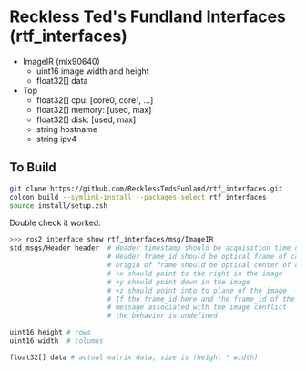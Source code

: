 # Reckless Ted's Fundland Interfaces (rtf_interfaces)

- ImageIR (mlx90640)
    - uint16 image width and height
    - float32[] data
- Top
    - float32[] cpu: [core0, core1, ...]
    - float32[] memory: [used, max]
    - float32[] disk: [used, max]
    - string hostname
    - string ipv4

## To Build

```bash
git clone https://github.com/RecklessTedsFunland/rtf_interfaces.git
colcon build --symlink-install --packages-select rtf_interfaces
source install/setup.zsh
```

Double check it worked:

```bash
>>> ros2 interface show rtf_interfaces/msg/ImageIR
std_msgs/Header header  # Header timestamp should be acquisition time of image
                        # Header frame_id should be optical frame of camera
                        # origin of frame should be optical center of camera
                        # +x should point to the right in the image
                        # +y should point down in the image
                        # +z should point into to plane of the image
                        # If the frame_id here and the frame_id of the CameraInfo
                        # message associated with the image conflict
                        # the behavior is undefined

uint16 height # rows
uint16 width  # columns

float32[] data # actual matrix data, size is (height * width)
```
